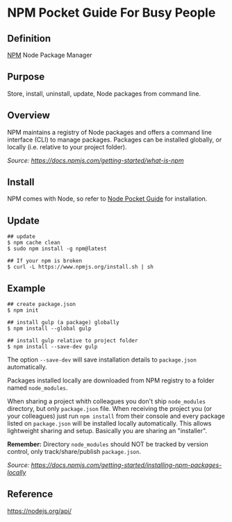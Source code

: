 # NPM Pocket Guide For Busy People

## Definition

[NPM](https://www.npmjs.com/) Node Package Manager

## Purpose

Store, install, uninstall, update, Node packages from command line.

## Overview

NPM maintains a registry of Node packages and offers a command line interface (CLI) to manage packages. Packages can be installed globally, or locally (i.e. relative to your project folder).

*Source: https://docs.npmjs.com/getting-started/what-is-npm*

## Install

NPM comes with Node, so refer to [Node Pocket Guide](https://github.com/heyallan/node-pocket) for installation.

## Update

```shell
## update
$ npm cache clean
$ sudo npm install -g npm@latest

## If your npm is broken
$ curl -L https://www.npmjs.org/install.sh | sh
```

## Example

```shell
## create package.json
$ npm init

## install gulp (a package) globally
$ npm install --global gulp

## install gulp relative to project folder
$ npm install --save-dev gulp
```
The option `--save-dev` will save installation details to `package.json` automatically.

Packages installed locally are downloaded from NPM registry to a folder named `node_modules`.

When sharing a project whith colleagues you don't ship `node_modules` directory, but only `package.json` file. When receiving the project you (or your colleagues) just run `npm install` from their console and every package listed on `package.json` will be installed locally automatically. This allows lightweight sharing and setup. Basically you are sharing an "installer".

**Remember:** Directory `node_modules` should NOT be tracked by version control, only track/share/publish `package.json`.

*Source: https://docs.npmjs.com/getting-started/installing-npm-packages-locally*

## Reference
https://nodejs.org/api/

